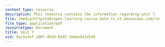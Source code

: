 ```yaml
---
content_type: resource
description: This resource contains the information regarding unit 7.
file: /media/https%3A/open-learning-course-data-rc.s3.amazonaws.com/res-21g-003-learning-chinese-a-foundation-course-in-mandarin-spring-2011/9ac5a3ef1007db50644516dee9a1d249_MITRES_21G_003S11_unit07.pdf
file_type: application/pdf
resourcetype: Document
title: Unit 7
uid: 9ac5a3ef-1007-db50-6445-16dee9a1d249
---
```

